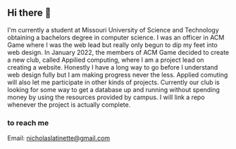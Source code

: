 ## Hi there 👋
I'm currently a student at Missouri University of Science and Technology obtaining a bachelors degree in computer science. 
I was an officer in ACM Game where I was the web lead but really only begun to dip my feet into web design. In January 2022, the members of 
ACM Game decided to create a new club, called Appilied computing, where I am a project lead on creating a website. Honestly I have a long way to 
go before I understand web design fully but I am making progress never the less. Applied comuting will also let me participate in other kinds of projects.
Currently our club is looking for some way to get a database up and running without spending money by using the resources provided by campus. I will link a repo whenever the project is actually complete.

### to reach me
Email: nicholaslatinette@gmail.com

<!--
**NickLatinette/nicklatinette** is a ✨ _special_ ✨ repository because its `README.md` (this file) appears on your GitHub profile.

Here are some ideas to get you started:

- 🔭 I’m currently working on ...
- 🌱 I’m currently learning ...
- 👯 I’m looking to collaborate on ...
- 🤔 I’m looking for help with ...
- 💬 Ask me about ...
- 📫 How to reach me: ...
- 😄 Pronouns: ...
- ⚡ Fun fact: ...
-->


